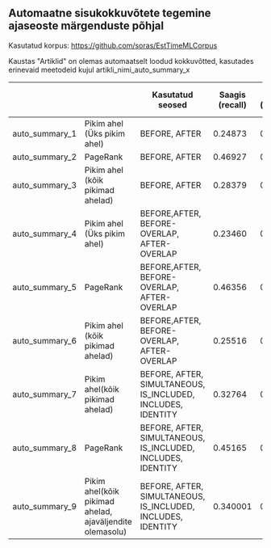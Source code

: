 ## Automaatne sisukokkuvõtete tegemine ajaseoste märgenduste põhjal

Kasutatud korpus: https://github.com/soras/EstTimeMLCorpus

Kaustas "Artiklid" on olemas automaatselt loodud kokkuvõtted, kasutades erinevaid meetodeid kujul artikli_nimi_auto_summary_x

|                |                                                          | Kasutatud seosed                                             | Saagis (recall) | Täpsus (precision) | F-mõõt (F-measure) |
|----------------|----------------------------------------------------------|--------------------------------------------------------------|-----------------|--------------------|--------------------|
| auto_summary_1 | Pikim ahel (Üks pikim ahel)                              | BEFORE, AFTER                                                | 0.24873         | 0.44595            | 0.30314            |
| auto_summary_2 | PageRank                                                 | BEFORE, AFTER                                                | 0.46927         | 0.45784            | 0.45890            |
| auto_summary_3 | Pikim ahel (kõik pikimad ahelad)                         | BEFORE, AFTER                                                | 0.28379         | 0.44365            | 0.33071            |
| auto_summary_4 | Pikim ahel (Üks pikim ahel)                              | BEFORE,AFTER, BEFORE-OVERLAP, AFTER-OVERLAP                  | 0.23460         | 0.38149            | 0.27738            |
| auto_summary_5 | PageRank                                                 | BEFORE,AFTER, BEFORE-OVERLAP, AFTER-OVERLAP                  | 0.46356         | 0.44594            | 0.45065            |
| auto_summary_6 | Pikim ahel (kõik pikimad ahelad)                         | BEFORE,AFTER, BEFORE-OVERLAP, AFTER-OVERLAP                  | 0.25516         | 0.39491            | 0.29715            |
| auto_summary_7 | Pikim ahel(kõik pikimad ahelad)                          | BEFORE, AFTER, SIMULTANEOUS, IS_INCLUDED, INCLUDES, IDENTITY | 0.32764         | 0.42348            | 0.35893            |
| auto_summary_8 | PageRank                                                 | BEFORE, AFTER, SIMULTANEOUS, IS_INCLUDED, INCLUDES, IDENTITY | 0.45165         | 0.41234            | 0.42807            |
| auto_summary_9 | Pikim ahel(kõik pikimad ahelad, ajaväljendite olemasolu) | BEFORE, AFTER, SIMULTANEOUS, IS_INCLUDED, INCLUDES, IDENTITY | 0.340001        | 0.44555            | 0.37473            |
